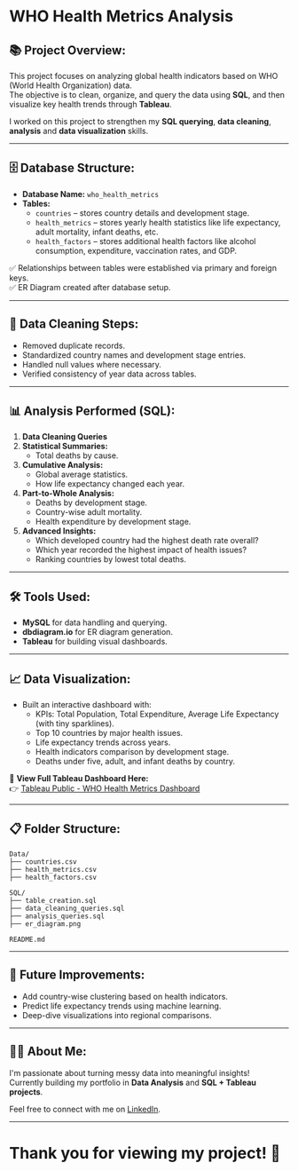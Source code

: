 # WHO Health Metrics Analysis

## 📚 Project Overview:
This project focuses on analyzing global health indicators based on WHO (World Health Organization) data.  
The objective is to clean, organize, and query the data using **SQL**, and then visualize key health trends through **Tableau**.

I worked on this project to strengthen my **SQL querying**, **data cleaning**, **analysis** and **data visualization** skills.

---

## 🗄️ Database Structure:

- **Database Name:** `who_health_metrics`
- **Tables:**
  - `countries` – stores country details and development stage.
  - `health_metrics` – stores yearly health statistics like life expectancy, adult mortality, infant deaths, etc.
  - `health_factors` – stores additional health factors like alcohol consumption, expenditure, vaccination rates, and GDP.

✅ Relationships between tables were established via primary and foreign keys.  
✅ ER Diagram created after database setup.

---

## 🧹 Data Cleaning Steps:
- Removed duplicate records.
- Standardized country names and development stage entries.
- Handled null values where necessary.
- Verified consistency of year data across tables.

---

## 📊 Analysis Performed (SQL):

1. **Data Cleaning Queries**  
2. **Statistical Summaries:**  
   - Total deaths by cause.
3. **Cumulative Analysis:**  
   - Global average statistics.
   - How life expectancy changed each year.
4. **Part-to-Whole Analysis:**  
   - Deaths by development stage.
   - Country-wise adult mortality.
   - Health expenditure by development stage.
5. **Advanced Insights:**  
   - Which developed country had the highest death rate overall?
   - Which year recorded the highest impact of health issues?
   - Ranking countries by lowest total deaths.

---

## 🛠️ Tools Used:
- **MySQL** for data handling and querying.
- **dbdiagram.io** for ER diagram generation.
- **Tableau** for building visual dashboards.

---

## 📈 Data Visualization:

- Built an interactive dashboard with:
  - KPIs: Total Population, Total Expenditure, Average Life Expectancy (with tiny sparklines).
  - Top 10 countries by major health issues.
  - Life expectancy trends across years.
  - Health indicators comparison by development stage.
  - Deaths under five, adult, and infant deaths by country.

🔗 **View Full Tableau Dashboard Here:**  
👉 [Tableau Public - WHO Health Metrics Dashboard](https://public.tableau.com/app/profile/pavithra.g7529/vizzes)

---

## 📋 Folder Structure:

```
Data/
├── countries.csv
├── health_metrics.csv
├── health_factors.csv

SQL/
├── table_creation.sql
├── data_cleaning_queries.sql
├── analysis_queries.sql
├── er_diagram.png

README.md
```

---

## 🚀 Future Improvements:
- Add country-wise clustering based on health indicators.
- Predict life expectancy trends using machine learning.
- Deep-dive visualizations into regional comparisons.

---

## 🙋‍♀️ About Me:
I'm passionate about turning messy data into meaningful insights!  
Currently building my portfolio in **Data Analysis** and **SQL + Tableau projects**.

Feel free to connect with me on [LinkedIn](https://www.linkedin.com/in/pavithrag30/).

---

# Thank you for viewing my project! 🚀
